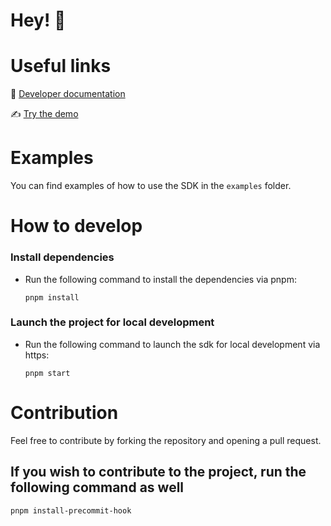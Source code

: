 # Hey! 👋

# Useful links

📜 [Developer documentation](https://docs.kycdao.xyz)

✍️ [Try the demo](https://sdk.kycdao.xyz)

# Examples

You can find examples of how to use the SDK in the `examples` folder.

# How to develop

### Install dependencies

- Run the following command to install the dependencies via pnpm:

  ```
  pnpm install
  ```

### Launch the project for local development

- Run the following command to launch the sdk for local development via https:
  ```
  pnpm start
  ```

# Contribution

Feel free to contribute by forking the repository and opening a pull request.

## If you wish to contribute to the project, run the following command as well

```
pnpm install-precommit-hook
```
